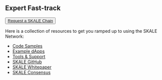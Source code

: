 ## Expert Fast-track

<button>[Request a SKALE Chain](https://skale.network/innovators-signup)</button>

Here is a collection of resources to get you ramped up to using the SKALE Network:

-   [Code Samples](/developers/code-samples)
-   [Example dApps](/developers/example-dapps)
-   [Tools & Support](/developers/troubleshooting)
-   [SKALE GitHub](https://github.com/skalenetwork)
-   [SKALE Whitepaper](https://skale.network/whitepaper)
-   [SKALE Consensus](/technology/skale-consensus)
